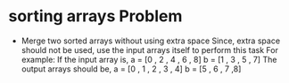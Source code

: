 # sorting arrays Problem 
- Merge two sorted arrays without using extra space Since, extra space
should not be used, use the input arrays itself to perform this task For example:
If the input array is, a = [0 , 2 , 4 , 6 , 8] b = [1 , 3 , 5 , 7]
The output arrays should be, a = [0 , 1 , 2 , 3 , 4] b = [5 , 6 , 7 ,8]